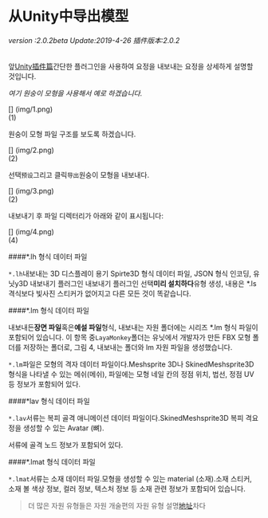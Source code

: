 # 从Unity中导出模型

###### *version :2.0.2beta   Update:2019-4-26 插件版本:2.0.2*

앞[Unity插件篇](http://localhost/LayaAir2_Auto/%E5%9C%B0%E5%9D%80)간단한 플러그인을 사용하여 요정을 내보내는 요정을 상세하게 설명할 것입니다.

*여기 원숭이 모형을 사용해서 예로 하겠습니다.*

[] (img/1.png)<br>(1)

원숭이 모형 파일 구조를 보도록 하겠습니다.

[] (img/2.png)<br>(2)

선택`预设`그리고 클릭`导出`원숭이 모형을 내보내다.

[] (img/3.png)<br>(2)

내보내기 후 파일 디렉터리가 아래와 같이 표시됩니다:

[] (img/4.png)<br>(4)

####*.lh 형식 데이터 파일

`*.lh`내보내는 3D 디스플레이 용기 Spirte3D 형식 데이터 파일, JSON 형식 인코딩, 유닛y3D 내보내기 플러그인 내보내기 플러그인 선택**미리 설치하다**유형 생성, 내용은 *.ls 격식보다 빛사진 스티커가 없어지고 다른 모든 것이 똑같습니다.

####*.lm 형식 데이터 파일

내보내든**장면 파일**혹은**예설 파일**형식, 내보내는 자원 폴더에는 시리즈 *.lm 형식 파일이 포함되어 있습니다. 이 항목 중`LayaMonkey`폴더는 유닛에서 개발자가 만든 FBX 모형 폴더를 저장하는 폴더로, 그림 4, 내보내는 폴더와 lm 자원 파일을 생성했습니다.

`*.lm`파일은 모형의 격자 데이터 파일이다.Meshsprite 3D나 SkinedMeshsprite3D 형식을 나타낼 수 있는 메쉬(메쉬), 파일에는 모형 네일 칸의 정점 위치, 법선, 정점 UV 등 정보가 포함되어 있다.

####*lav 형식 데이터 파일

`*.lav`서류는 복피 골격 애니메이션 데이터 파일이다.SkinedMeshsprite3D 복피 격요정을 생성할 수 있는 Avatar (뼈).

서류에 골격 노드 정보가 포함되어 있다.

####*.lmat 형식 데이터 파일

`*.lmat`서류는 소재 데이터 파일.모형을 생성할 수 있는 material (소재).소재 스티커, 소재 볼 색상 정보, 컬러 정보, 텍스처 정보 등 소재 관련 정보가 포함되어 있습니다.

> 더 많은 자원 유형들은 자원 개술편의 자원 유형 설명[地址](https://ldc2.layabox.com/doc/?nav=zh-ts-4-3-0)차다